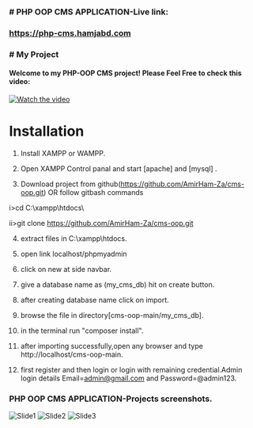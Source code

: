 ### # PHP OOP CMS APPLICATION-Live link: 
### https://php-cms.hamjabd.com
### # My Project
#### Welcome to my PHP-OOP CMS project! Please Feel Free to check this video:
[![Watch the video](https://img.youtube.com/vi/Se89eh0DHJM/0.jpg)](https://www.youtube.com/embed/Se89eh0DHJM)

# Installation

1. Install XAMPP or WAMPP.

2. Open XAMPP Control panal and start [apache] and [mysql] .

3. Download project from github(https://github.com/AmirHam-Za/cms-oop.git)
OR follow gitbash commands

i>cd C:\xampp\htdocs\

ii>git clone https://github.com/AmirHam-Za/cms-oop.git

4. extract files in C:\xampp\htdocs.

5. open link localhost/phpmyadmin

6. click on new at side navbar.

7. give a database name as (my_cms_db) hit on create button.

8. after creating database name click on import.

10. browse the file in directory[cms-oop-main/my_cms_db].

11. in the terminal run "composer install".

12. after importing successfully,open any browser and type http://localhost/cms-oop-main.

13. first register and then login or login with remaining credential.Admin login details Email=admin@gmail.com and Password=@admin123.


### PHP OOP CMS APPLICATION-Projects screenshots.
![Slide1](https://github.com/AmirHam-Za/cms-oop/assets/125890933/5250b8ab-3d13-4f97-81b6-40b9c696bbb5)
![Slide2](https://github.com/AmirHam-Za/cms-oop/assets/125890933/9d1c8eb0-d99a-48d4-ab2f-795641b86010)
![Slide3](https://github.com/AmirHam-Za/cms-oop/assets/125890933/91bc6206-99a0-46e2-b63a-fc8a19785217)


